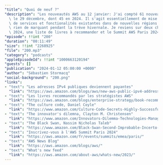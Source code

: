 ```yaml
---
"title": "Quoi de neuf ?"
"description": "Les nouveautés AWS au 12 janvier: J'ai compté 61 nouveautés depuis\
  \ le 29 décembre, dont 45 en 2024. Il s'agit essentiellement de mise à disposition\
  \ de services et fonctionalités existantes dans de nouvelles régions. A part ca,\
  \ rien de marquant pendant la trève hivernale. Je reviens sur deux changements pour\
  \ 2024, une liste de livres à recommander et le Summit AWS Paris 2024."
"episode": !!int "200"
"duration": "00:11:49"
"size": !!int "2268925"
"file": "200.mp3"
"category": "podcasts"
"appleEpisodeId": !!int "1000663120194"
"guests": []
"publication": "2024-01-12 05:00:00 +0000"
"author": "Sébastien Stormacq"
"social-background": "200.png"
"links":
- "text": "Les adresses IPv4 publiques deviennent payantes"
  "link": "https://aws.amazon.com/blogs/aws/new-aws-public-ipv4-address-charge-public-ip-insights/"
- "text": "Les livres recommandés par les stratégistes AWS"
  "link": "https://aws.amazon.com/blogs/enterprise-strategy/book-recommendations-from-the-aws-enterprise-strategy-team/"
- "text": "The culture code, Daniel Coyle"
  "link": "https://www.amazon.com/Culture-Code-Secrets-Highly-Successful-ebook/dp/B01MSY1Y6Z"
- "text": "The innovator's dilemna, Clayton M. Christensen"
  "link": "https://www.amazon.com/Innovators-Dilemma-Technologies-Management-Innovation-ebook/dp/B012BLTM6I"
- "text": "The Black Swan, Nassim Nicholas Taleb"
  "link": "https://www.amazon.com/Black-Swan-Second-Improbable-Incerto-ebook/dp/B00139XTG4"
- "text": "Inscrivez-vous à l'AWS Summit Paris 2024"
  "link": "https://aws.amazon.com/fr/events/summits/emea/paris/"
- "text": "AWS News Blog"
  "link": "https://aws.amazon.com/blogs/aws/"
- "text": "What's new feed"
  "link": "https://aws.amazon.com/about-aws/whats-new/2023/"
---
```

